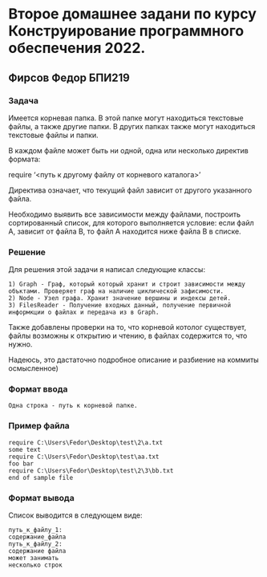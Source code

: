 
# Второе домашнее задани по курсу Конструирование программного обеспечения 2022.
## Фирсов Федор БПИ219 
### Задача
Имеется корневая папка. В этой папке могут находиться текстовые файлы, а также
другие папки. В других папках также могут находиться текстовые файлы и папки.

В каждом файле может быть ни одной, одна или несколько директив формата:

require ‘<путь к другому файлу от корневого каталога>’

Директива означает, что текущий файл зависит от другого указанного файла.

Необходимо выявить все зависимости между файлами, построить сортированный
список, для которого выполняется условие: если файл А, зависит от файла В, то файл
А находится ниже файла В в списке.

### Решение
Для решения этой задачи я написал следующие классы:
```
1) Graph - Граф, который который хранит и строит зависимости между объктами. Проверяет граф на наличие циклической зафисимости.
2) Node - Узел графа. Хранит значение вершины и индексы детей.
3) FilesReader - Получение входных данный, получение первичной информкции о файлах и передача из в Graph.
```
Также добавлены проверки на то, что корневой котолог существует, файлы возможны к открытию и чтению, в файлах содержится то, что нужно.

Надеюсь, это дастаточно подробное описание и разбиение на коммиты осмысленное) 

### Формат ввода
```
Одна строка - путь к корневой папке.
```
### Пример файла
```
require C:\Users\Fedor\Desktop\test\2\a.txt
some text
require C:\Users\Fedor\Desktop\test\aa.txt
foo bar
require C:\Users\Fedor\Desktop\test\2\3\bb.txt
end of sample file
```
### Формат вывода
Список выводится в следующем виде:
```
путь_к_файлу_1:
содержание_файла
путь_к_файлу_2:
содержание файла 
может занимать 
несколько строк
```
